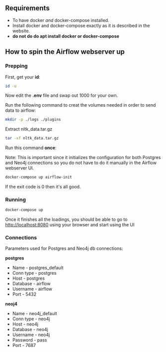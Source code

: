 ## Requirements

* To have docker *and* docker-compose installed.
* Install docker and docker-compose exactly as it is described in the website.
* **do not do do apt install docker or docker-compose**

## How to spin the Airflow webserver up

### Prepping

First, get your **id**:
```sh
id -u
```

Now edit the **.env** file and swap out 1000 for your own.

Run the following command to creat the volumes needed in order to send data to airflow:
```sh
mkdir -p ./logs ./plugins
```

Extract nltk_data.tar.gz
```sh
tar -xf nltk_data.tar.gz
```

Run this command **once**:

Note: This is important since it initializes the configuration for both Postgres and Neo4j connections so you do not have to do it manually in the Airflow webserver UI.
```sh
docker-compose up airflow-init
```
If the exit code is 0 then it's all good.

### Running

```sh
docker-compose up
```
Once it finishes all the loadings, you should be able to go to [http://localhost:8080](http://localhost:8080) using your browser and start using the UI

### Connections

Parameters used for Postgres and Neo4j db connections:

**postgres**

* Name - postgres_default
* Conn type - postgres
* Host - postgres
* Database - airflow
* Username - airflow
* Port - 5432

**neoj4**

* Name - neo4j_default
* Conn type - neo4j
* Host - neo4j
* Database - neo4j
* Username - neo4j
* Password - pass
* Port - 7687
